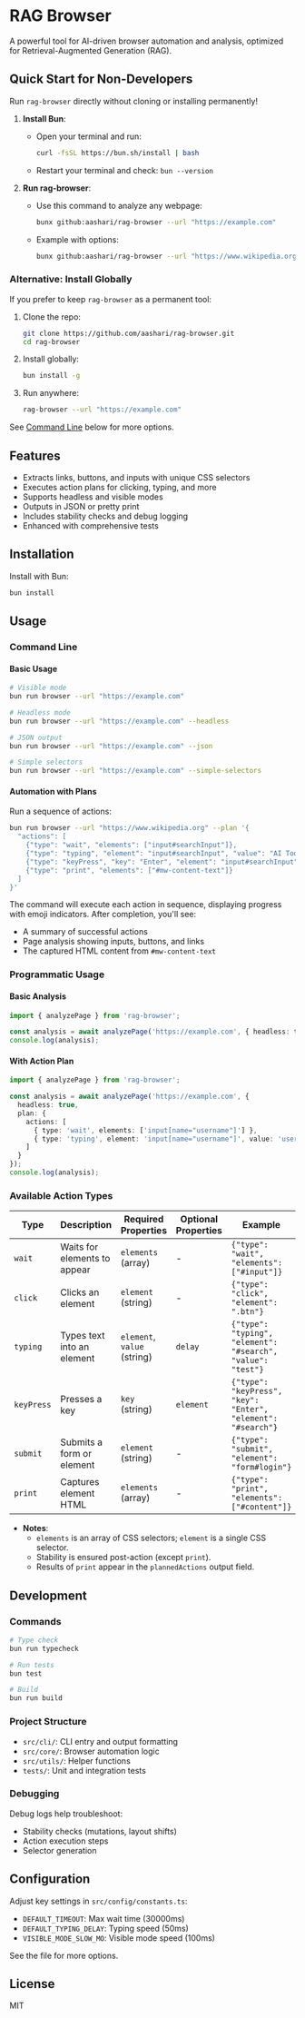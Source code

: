 # RAG Browser

A powerful tool for AI-driven browser automation and analysis, optimized for Retrieval-Augmented Generation (RAG).

## Quick Start for Non-Developers

Run `rag-browser` directly without cloning or installing permanently!

1. **Install Bun**:
   - Open your terminal and run:
     ```bash
     curl -fsSL https://bun.sh/install | bash
     ```
   - Restart your terminal and check: `bun --version`

2. **Run rag-browser**:
   - Use this command to analyze any webpage:
     ```bash
     bunx github:aashari/rag-browser --url "https://example.com"
     ```
   - Example with options:
     ```bash
     bunx github:aashari/rag-browser --url "https://www.wikipedia.org" --headless --json
     ```

### Alternative: Install Globally

If you prefer to keep `rag-browser` as a permanent tool:

1. Clone the repo:
   ```bash
   git clone https://github.com/aashari/rag-browser.git
   cd rag-browser
   ```

2. Install globally:
   ```bash
   bun install -g
   ```

3. Run anywhere:
   ```bash
   rag-browser --url "https://example.com"
   ```

See [Command Line](#command-line) below for more options.

## Features

- Extracts links, buttons, and inputs with unique CSS selectors
- Executes action plans for clicking, typing, and more
- Supports headless and visible modes
- Outputs in JSON or pretty print
- Includes stability checks and debug logging
- Enhanced with comprehensive tests

## Installation

Install with Bun:

```bash
bun install
```

## Usage

### Command Line

#### Basic Usage
```bash
# Visible mode
bun run browser --url "https://example.com"

# Headless mode
bun run browser --url "https://example.com" --headless

# JSON output
bun run browser --url "https://example.com" --json

# Simple selectors
bun run browser --url "https://example.com" --simple-selectors
```

#### Automation with Plans
Run a sequence of actions:

```bash
bun run browser --url "https://www.wikipedia.org" --plan '{
  "actions": [
    {"type": "wait", "elements": ["input#searchInput"]},
    {"type": "typing", "element": "input#searchInput", "value": "AI Tools"},
    {"type": "keyPress", "key": "Enter", "element": "input#searchInput"},
    {"type": "print", "elements": ["#mw-content-text"]}
  ]
}'
```

The command will execute each action in sequence, displaying progress with emoji indicators. After completion, you'll see:
- A summary of successful actions
- Page analysis showing inputs, buttons, and links
- The captured HTML content from `#mw-content-text`

### Programmatic Usage

#### Basic Analysis
```typescript
import { analyzePage } from 'rag-browser';

const analysis = await analyzePage('https://example.com', { headless: true });
console.log(analysis);
```

#### With Action Plan
```typescript
import { analyzePage } from 'rag-browser';

const analysis = await analyzePage('https://example.com', {
  headless: true,
  plan: {
    actions: [
      { type: 'wait', elements: ['input[name="username"]'] },
      { type: 'typing', element: 'input[name="username"]', value: 'user@example.com' }
    ]
  }
});
console.log(analysis);
```

### Available Action Types

| Type       | Description                     | Required Properties         | Optional Properties | Example                                      |
|------------|---------------------------------|-----------------------------|---------------------|----------------------------------------------|
| `wait`     | Waits for elements to appear   | `elements` (array)          | -                   | `{"type": "wait", "elements": ["#input"]}`   |
| `click`    | Clicks an element              | `element` (string)          | -                   | `{"type": "click", "element": ".btn"}`       |
| `typing`   | Types text into an element     | `element`, `value` (string) | `delay`             | `{"type": "typing", "element": "#search", "value": "test"}` |
| `keyPress` | Presses a key                  | `key` (string)              | `element`           | `{"type": "keyPress", "key": "Enter", "element": "#search"}` |
| `submit`   | Submits a form or element      | `element` (string)          | -                   | `{"type": "submit", "element": "form#login"}`|
| `print`    | Captures element HTML          | `elements` (array)          | -                   | `{"type": "print", "elements": ["#content"]}`|

- **Notes**: 
  - `elements` is an array of CSS selectors; `element` is a single CSS selector.
  - Stability is ensured post-action (except `print`).
  - Results of `print` appear in the `plannedActions` output field.

## Development

### Commands
```bash
# Type check
bun run typecheck

# Run tests
bun test

# Build
bun run build
```

### Project Structure
- `src/cli/`: CLI entry and output formatting
- `src/core/`: Browser automation logic
- `src/utils/`: Helper functions
- `tests/`: Unit and integration tests

### Debugging
Debug logs help troubleshoot:
- Stability checks (mutations, layout shifts)
- Action execution steps
- Selector generation

## Configuration

Adjust key settings in `src/config/constants.ts`:
- `DEFAULT_TIMEOUT`: Max wait time (30000ms)
- `DEFAULT_TYPING_DELAY`: Typing speed (50ms)
- `VISIBLE_MODE_SLOW_MO`: Visible mode speed (100ms)

See the file for more options.

## License

MIT